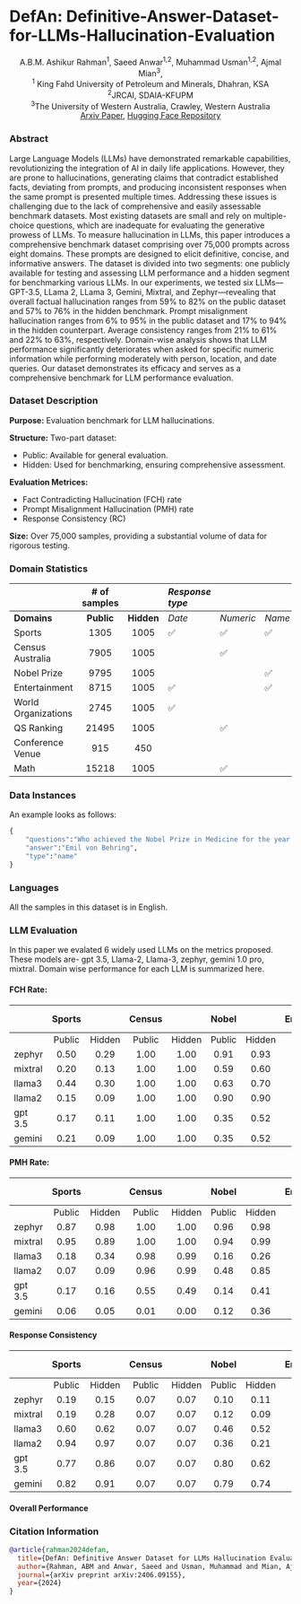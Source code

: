 # DefAn: Definitive-Answer-Dataset-for-LLMs-Hallucination-Evaluation

<div align="center">
  A.B.M. Ashikur Rahman<sup>1</sup>, Saeed Anwar<sup>1,2</sup>, Muhammad Usman<sup>1,2</sup>, Ajmal Mian<sup>3</sup>, 
</div>
<div align="center">
<sup>1</sup> King Fahd University of Petroleum and Minerals, Dhahran, KSA
</div>
<div align="center">
<sup>2</sup>JRCAI, SDAIA-KFUPM 
</div>
<div align="center">
<sup>3</sup>The University of Western Australia, Crawley, Western Australia
</div>
<div align="center">
    <a href="https://arxiv.org/abs/2406.09155">Arxiv Paper</a>,  <a href="https://huggingface.co/datasets/iamasQ/DefAn">Hugging Face Repository</a>
</div>

### Abstract
Large Language Models (LLMs) have demonstrated remarkable capabilities, revolutionizing the integration of AI in daily life applications. However, they are prone to hallucinations, generating claims that contradict established facts, deviating from prompts, and producing inconsistent responses when the same prompt is presented multiple times. Addressing these issues is challenging due to the lack of comprehensive and easily assessable benchmark datasets. Most existing datasets are small and rely on multiple-choice questions, which are inadequate for evaluating the generative prowess of LLMs. To measure hallucination in LLMs, this paper introduces a comprehensive benchmark dataset comprising over 75,000 prompts across eight domains. These prompts are designed to elicit definitive, concise, and informative answers. The dataset is divided into two segments: one publicly available for testing and assessing LLM performance and a hidden segment for benchmarking various LLMs. In our experiments, we tested six LLMs—GPT-3.5, LLama 2, LLama 3, Gemini, Mixtral, and Zephyr—revealing that overall factual hallucination ranges from 59\% to 82\% on the public dataset and 57\% to 76\% in the hidden benchmark. Prompt misalignment hallucination ranges from 6\% to 95\% in the public dataset and 17\% to 94\% in the hidden counterpart. Average consistency ranges from 21\% to 61\% and 22\% to 63\%, respectively. Domain-wise analysis shows that LLM performance significantly deteriorates when asked for specific numeric information while performing moderately with person, location, and date queries. Our dataset demonstrates its efficacy and serves as a comprehensive benchmark for LLM performance evaluation.

### Dataset Description

<!-- Provide a longer summary of what this dataset is. -->
**Purpose:** Evaluation benchmark for LLM hallucinations.<br>

**Structure:** Two-part dataset:<br>
- Public: Available for general evaluation.<br>
- Hidden: Used for benchmarking, ensuring comprehensive assessment.<br>

**Evaluation Metrices:**
- Fact Contradicting Hallucination (FCH) rate
- Prompt Misalignment Hallucination (PMH) rate
- Response Consistency (RC)

**Size:** Over 75,000 samples, providing a substantial volume of data for rigorous testing.<br>

### Domain Statistics
|                     | **\# of samples** |            | *Response type* |             |             |             |                 |
| :------------------ | :---------------: | :--------: | :-------------- | :---------- | :---------- | :---------- | :-------------: |
| **Domains**         | **Public**        | **Hidden** | *Date*          | *Numeric*   | *Name*      | *Location*  | **Paraphrased** |
| Sports              | 1305              | 1005       |        ✅      |     ✅     |     ✅     |     ✅     |      ✅     |
| Census Australia    | 7905              | 1005       |                 |     ✅     |             |             |      ✅      |
| Nobel Prize         | 9795              | 1005       |                 |             |     ✅     |             |     ✅        |
| Entertainment       | 8715              | 1005       |        ✅      |             |     ✅     |             |      ✅        |
| World Organizations | 2745              | 1005       |        ✅      |             |             |             |      ✅         |
| QS Ranking          | 21495             | 1005       |                 |     ✅     |             |             |     ✅        |
| Conference Venue    | 915               | 450        |                 |             |             |      ✅      |      ✅        |
| Math                | 15218             | 1005       |                 |     ✅     |             |             |                 |

### Data Instances
An example looks as follows:

```python
{
    "questions":"Who achieved the Nobel Prize in Medicine for the year 1901? [first name + last name only] if multiple person, give one name only.",
    "answer":"Emil von Behring",
    "type":"name"
}

```

### Languages

All the samples in this dataset is in English.

### LLM Evaluation
In this paper we evalated 6 widely used LLMs on the metrics proposed. These models are- gpt 3.5, Llama-2, Llama-3, zephyr, gemini 1.0 pro, mixtral.
Domain wise performance for each LLM is summarized here.
#### FCH Rate:
|         | Sports |        | Census |        |  Nobel |        | Entertainment |        | World Organizations |        | QS Ranking |        | Conf. Venue |        |  Math  |        |
|---------|:------:|:------:|:------:|:------:|:------:|:------:|:-------------:|:------:|:-------------------:|:------:|:----------:|:------:|:-----------:|:------:|:------:|:------:|
|         | Public | Hidden | Public | Hidden | Public | Hidden |     Public    | Hidden |        Public       | Hidden |   Public   | Hidden |    Public   | Hidden | Public | Hidden |
| zephyr  |  0.50  |  0.29  |  1.00  |  1.00  |  0.91  |  0.93  |      0.68     |  0.20  |         0.95        |  0.92  |    0.94    |  0.98  |     0.82    |  0.95  |  0.99  |  0.99  |
| mixtral |  0.20  |  0.13  |  1.00  |  1.00  |  0.59  |  0.60  |      0.56     |  0.11  |         0.69        |  0.44  |    0.88    |  0.98  |     0.52    |  0.63  |  0.98  |  0.97  |
| llama3  |  0.44  |  0.30  |  1.00  |  1.00  |  0.63  |  0.70  |      0.29     |  0.19  |         0.71        |  0.73  |    0.97    |  0.99  |     0.65    |  0.87  |  1.00  |  0.99  |
| llama2  |  0.15  |  0.09  |  1.00  |  1.00  |  0.90  |  0.90  |      0.33     |  0.17  |         0.85        |  0.74  |    0.93    |  0.99  |     0.85    |  0.88  |  0.98  |  0.98  |
| gpt 3.5 |  0.17  |  0.11  |  1.00  |  1.00  |  0.35  |  0.52  |      0.10     |  0.19  |         0.57        |  0.38  |    0.93    |  0.98  |     0.31    |  0.60  |  0.98  |  0.98  |
| gemini  |  0.21  |  0.09  |  1.00  |  1.00  |  0.35  |  0.52  |      0.42     |  0.14  |         0.54        |  0.31  |    0.97    |  0.96  |     0.47    |  0.51  |  0.99  |  0.99  |

#### PMH Rate:
|         | Sports |        | Census |        |  Nobel |        | Entertainment |        | World Organizations |        | QS Ranking |        | Conf. Venue |        |  Math  |        |
|---------|:------:|:------:|:------:|:------:|:------:|:------:|:-------------:|:------:|:-------------------:|:------:|:----------:|:------:|:-----------:|:------:|:------:|:------:|
|         | Public | Hidden | Public | Hidden | Public | Hidden |     Public    | Hidden |        Public       | Hidden |   Public   | Hidden |    Public   | Hidden | Public | Hidden |
| zephyr  |  0.87  |  0.98  |  1.00  |  1.00  |  0.96  |  0.98  |      0.76     |  0.41  |         0.99        |  0.99  |    1.00    |  1.00  |     1.00    |  1.00  |  1.00  |  1.00  |
| mixtral |  0.95  |  0.89  |  1.00  |  1.00  |  0.94  |  0.99  |      0.87     |  0.71  |         1.00        |  1.00  |    1.00    |  1.00  |     0.97    |  0.99  |  0.98  |  0.98  |
| llama3  |  0.18  |  0.34  |  0.98  |  0.99  |  0.16  |  0.26  |      0.01     |  0.03  |         0.78        |  0.74  |    0.52    |  0.56  |     0.24    |  0.26  |  0.04  |  0.04  |
| llama2  |  0.07  |  0.09  |  0.96  |  0.99  |  0.48  |  0.85  |      0.04     |  0.01  |         0.74        |  0.72  |    1.00    |  0.99  |     0.64    |  0.57  |  0.02  |  0.01  |
| gpt 3.5 |  0.17  |  0.16  |  0.55  |  0.49  |  0.14  |  0.41  |      0.31     |  0.33  |         0.75        |  0.88  |    0.55    |  0.62  |     0.17    |  0.22  |  0.38  |  0.36  |
| gemini  |  0.06  |  0.05  |  0.01  |  0.00  |  0.12  |  0.36  |      0.06     |  0.01  |         0.57        |  0.80  |    0.04    |  0.00  |     0.27    |  0.20  |  0.01  |  0.02  |

#### Response Consistency
|         | Sports |        | Census |        |  Nobel |        | Entertainment |        | World Organizations |        | QS Ranking |        | Conf. Venue |        |
|---------|:------:|:------:|:------:|:------:|:------:|:------:|:-------------:|:------:|:-------------------:|:------:|:----------:|:------:|:-----------:|:------:|
|         | Public | Hidden | Public | Hidden | Public | Hidden |     Public    | Hidden |        Public       | Hidden |   Public   | Hidden |    Public   | Hidden |
| zephyr  |  0.19  |  0.15  |  0.07  |  0.07  |  0.10  |  0.11  |      0.43     |  0.59  |         0.13        |  0.15  |    0.13    |  0.10  |     0.47    |  0.43  |
| mixtral |  0.19  |  0.28  |  0.07  |  0.07  |  0.12  |  0.09  |      0.38     |  0.26  |         0.13        |  0.22  |    0.07    |  0.07  |     0.78    |  0.74  |
| llama3  |  0.60  |  0.62  |  0.07  |  0.07  |  0.46  |  0.52  |      0.81     |  0.84  |         0.50        |  0.46  |    0.11    |  0.08  |     0.58    |  0.50  |
| llama2  |  0.94  |  0.97  |  0.07  |  0.07  |  0.36  |  0.21  |      0.96     |  0.97  |         0.28        |  0.31  |    0.09    |  0.07  |     0.47    |  0.43  |
| gpt 3.5 |  0.77  |  0.86  |  0.07  |  0.07  |  0.80  |  0.62  |      0.67     |  0.66  |         0.28        |  0.23  |    0.21    |  0.15  |     0.84    |  0.73  |
| gemini  |  0.82  |  0.91  |  0.07  |  0.07  |  0.79  |  0.74  |      0.89     |  0.99  |         0.79        |  0.82  |    0.15    |  0.16  |     0.78    |  0.76  |

#### Overall Performance

### Citation Information

```bibtex
@article{rahman2024defan,
  title={DefAn: Definitive Answer Dataset for LLMs Hallucination Evaluation},
  author={Rahman, ABM and Anwar, Saeed and Usman, Muhammad and Mian, Ajmal},
  journal={arXiv preprint arXiv:2406.09155},
  year={2024}
}

```
